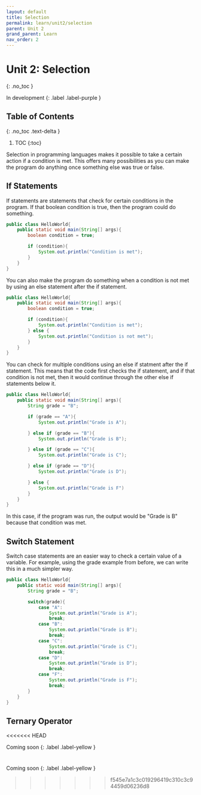 ```yaml
---
layout: default
title: Selection
permalink: learn/unit2/selection
parent: Unit 2
grand_parent: Learn
nav_order: 2
---
```


<!-- prettier-ignore-start -->

# Unit 2: Selection

{: .no_toc }

In development
{: .label .label-purple }

## Table of Contents

{: .no_toc .text-delta }

1. TOC
{:toc}

<!-- prettier-ignore-end -->

Selection in programming languages makes it possible to take a certain action if
a condition is met. This offers many possibilities as you can make the program
do anything once something else was true or false.

## If Statements

If statements are statements that check for certain conditions in the program.
If that boolean condition is true, then the program could do something.

```java
public class HelloWorld{
    public static void main(String[] args){
        boolean condition = true;

        if (condition){
            System.out.println("Condition is met");
        }
    }
}
```

You can also make the program do something when a condition is not met by using
an else statement after the if statement.

```java
public class HelloWorld{
    public static void main(String[] args){
        boolean condition = true;

        if (condition){
            System.out.println("Condition is met");
        } else {
            System.out.println("Condition is not met");
        }
    }
}
```

You can check for multiple conditions using an else if statment after the if
statement. This means that the code first checks the if statement, and if that
condition is not met, then it would continue through the other else if
statements below it.

```java
public class HelloWorld{
    public static void main(String[] args){
        String grade = "B";

        if (grade == "A"){
            System.out.println("Grade is A");

        } else if (grade == "B"){
            System.out.println("Grade is B");

        } else if (grade == "C"){
            System.out.println("Grade is C");

        } else if (grade == "D"){
            System.out.println("Grade is D");

        } else {
            System.out.println("Grade is F")
        }
    }
}
```

In this case, if the program was run, the output would be "Grade is B" because
that condition was met.

## Switch Statement

Switch case statements are an easier way to check a certain value of a variable.
For example, using the grade example from before, we can write this in a much
simpler way.

```java
public class HelloWorld{
    public static void main(String[] args){
        String grade = "B";

        switch(grade){
            case "A":
                System.out.println("Grade is A");
                break;
            case "B":
                System.out.println("Grade is B");
                break;
            case "C":
                System.out.println("Grade is C");
                break;
            case "D":
                System.out.println("Grade is D");
                break;
            case "F":
                System.out.println("Grade is F");
                break;
        }
    }
}
```

## Ternary Operator

<<<<<<< HEAD

<!-- prettier-ignore-start -->

Coming soon {: .label .label-yellow }

# <!-- prettier-ignore-end -->

Coming soon {: .label .label-yellow }

> > > > > > > f545e7a1c3c019296419c310c3c94459d06236d8

